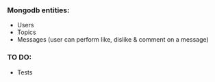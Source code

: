 ### Mongodb entities:
* Users
* Topics
* Messages (user can perform like, dislike & comment on a message)

### TO DO:
* Tests
